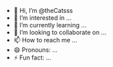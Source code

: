 - 👋 Hi, I’m @theCatsss
- 👀 I’m interested in ...
- 🌱 I’m currently learning ...
- 💞️ I’m looking to collaborate on ...
- 📫 How to reach me ...
- 😄 Pronouns: ...
- ⚡ Fun fact: ...

<!---
theCatsss/theCatsss is a ✨ special ✨ repository because its `README.md` (this file) appears on your GitHub profile.
You can click the Preview link to take a look at your changes.
--->
